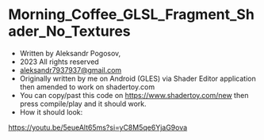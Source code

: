 # Morning_Coffee_GLSL_Fragment_Shader_No_Textures

- Written by Aleksandr Pogosov,
- 2023 All rights reserved
- aleksandr7937937@gmail.com
- Originally written by me on Android (GLES) via Shader Editor application then amended to work on shadertoy.com
- You can copy/past this code on https://www.shadertoy.com/new   then press compile/play and it should work.
- How it should look: 

https://youtu.be/5eueAlt65ms?si=yC8M5qe6YjaG9ova